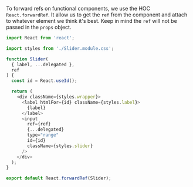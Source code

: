 To forward refs on functional components, we use the HOC `React.forwardRef`. It allow us to get the `ref` from the component and attach to whatever element we think it's best. Keep in mind the `ref` will not be passed in the `props` object.

```js
import React from 'react';

import styles from './Slider.module.css';

function Slider(
  { label, ...delegated },
  ref
) {
  const id = React.useId();

  return (
    <div className={styles.wrapper}>
      <label htmlFor={id} className={styles.label}>
        {label}
      </label>
      <input
        ref={ref}
        {...delegated}
        type="range"
        id={id}
        className={styles.slider}
      />
    </div>
  );
}

export default React.forwardRef(Slider);
```